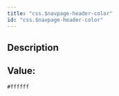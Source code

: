 ```yaml
---
title: "css.$navpage-header-color"
id: "css.$navpage-header-color"
---
```

## Description



## Value: 
```
#ffffff
```